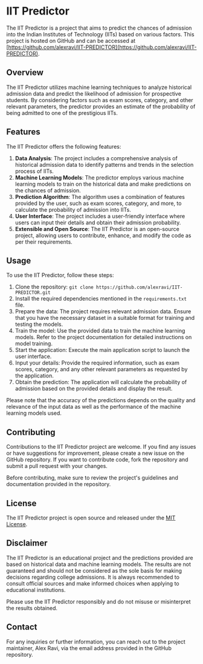 # IIT Predictor

The IIT Predictor is a project that aims to predict the chances of admission into the Indian Institutes of Technology (IITs) based on various factors. This project is hosted on GitHub and can be accessed at [https://github.com/alexravi/IIT-PREDICTOR](https://github.com/alexravi/IIT-PREDICTOR).

## Overview

The IIT Predictor utilizes machine learning techniques to analyze historical admission data and predict the likelihood of admission for prospective students. By considering factors such as exam scores, category, and other relevant parameters, the predictor provides an estimate of the probability of being admitted to one of the prestigious IITs.

## Features

The IIT Predictor offers the following features:

1. **Data Analysis**: The project includes a comprehensive analysis of historical admission data to identify patterns and trends in the selection process of IITs.
2. **Machine Learning Models**: The predictor employs various machine learning models to train on the historical data and make predictions on the chances of admission.
3. **Prediction Algorithm**: The algorithm uses a combination of features provided by the user, such as exam scores, category, and more, to calculate the probability of admission into IITs.
4. **User Interface**: The project includes a user-friendly interface where users can input their details and obtain their admission probability.
5. **Extensible and Open Source**: The IIT Predictor is an open-source project, allowing users to contribute, enhance, and modify the code as per their requirements.

## Usage

To use the IIT Predictor, follow these steps:

1. Clone the repository: `git clone https://github.com/alexravi/IIT-PREDICTOR.git`
2. Install the required dependencies mentioned in the `requirements.txt` file.
3. Prepare the data: The project requires relevant admission data. Ensure that you have the necessary dataset in a suitable format for training and testing the models.
4. Train the model: Use the provided data to train the machine learning models. Refer to the project documentation for detailed instructions on model training.
5. Start the application: Execute the main application script to launch the user interface.
6. Input your details: Provide the required information, such as exam scores, category, and any other relevant parameters as requested by the application.
7. Obtain the prediction: The application will calculate the probability of admission based on the provided details and display the result.

Please note that the accuracy of the predictions depends on the quality and relevance of the input data as well as the performance of the machine learning models used.

## Contributing

Contributions to the IIT Predictor project are welcome. If you find any issues or have suggestions for improvement, please create a new issue on the GitHub repository. If you want to contribute code, fork the repository and submit a pull request with your changes.

Before contributing, make sure to review the project's guidelines and documentation provided in the repository.

## License

The IIT Predictor project is open source and released under the [MIT License](https://github.com/alexravi/IIT-PREDICTOR/blob/main/LICENSE).

## Disclaimer

The IIT Predictor is an educational project and the predictions provided are based on historical data and machine learning models. The results are not guaranteed and should not be considered as the sole basis for making decisions regarding college admissions. It is always recommended to consult official sources and make informed choices when applying to educational institutions.

Please use the IIT Predictor responsibly and do not misuse or misinterpret the results obtained.

## Contact

For any inquiries or further information, you can reach out to the project maintainer, Alex Ravi, via the email address provided in the GitHub repository.

